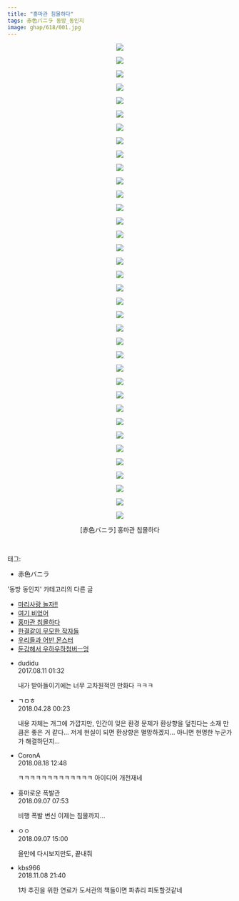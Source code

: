 ```yaml
---
title: "홍마관 침몰하다"
tags: 赤色バニラ 동방_동인지
image: ghap/618/001.jpg
---
```

<div class="article">
<p style="text-align: center; clear: none; float: none;"><img src="{{ site.nasurl }}/ghap/618/001.jpg"/></p>
<p style="text-align: center; clear: none; float: none;"><img src="{{ site.nasurl }}/ghap/618/002.jpg"/></p>
<p style="text-align: center; clear: none; float: none;"><img src="{{ site.nasurl }}/ghap/618/003.jpg"/></p>
<p style="text-align: center; clear: none; float: none;"><img src="{{ site.nasurl }}/ghap/618/004.jpg"/></p>
<p style="text-align: center; clear: none; float: none;"><img src="{{ site.nasurl }}/ghap/618/005.jpg"/></p>
<p style="text-align: center; clear: none; float: none;"><img src="{{ site.nasurl }}/ghap/618/006.jpg"/></p>
<p style="text-align: center; clear: none; float: none;"><img src="{{ site.nasurl }}/ghap/618/007.jpg"/></p>
<p style="text-align: center; clear: none; float: none;"><img src="{{ site.nasurl }}/ghap/618/008.jpg"/></p>
<p style="text-align: center; clear: none; float: none;"><img src="{{ site.nasurl }}/ghap/618/009.jpg"/></p>
<p style="text-align: center; clear: none; float: none;"><img src="{{ site.nasurl }}/ghap/618/010.jpg"/></p>
<p style="text-align: center; clear: none; float: none;"><img src="{{ site.nasurl }}/ghap/618/011.jpg"/></p>
<p style="text-align: center; clear: none; float: none;"><img src="{{ site.nasurl }}/ghap/618/012.jpg"/></p>
<p style="text-align: center; clear: none; float: none;"><img src="{{ site.nasurl }}/ghap/618/013.jpg"/></p>
<p style="text-align: center; clear: none; float: none;"><img src="{{ site.nasurl }}/ghap/618/014.jpg"/></p>
<p style="text-align: center; clear: none; float: none;"><img src="{{ site.nasurl }}/ghap/618/015.jpg"/></p>
<p style="text-align: center; clear: none; float: none;"><img src="{{ site.nasurl }}/ghap/618/016.jpg"/></p>
<p style="text-align: center; clear: none; float: none;"><img src="{{ site.nasurl }}/ghap/618/017.jpg"/></p>
<p style="text-align: center; clear: none; float: none;"><img src="{{ site.nasurl }}/ghap/618/018.jpg"/></p>
<p style="text-align: center; clear: none; float: none;"><img src="{{ site.nasurl }}/ghap/618/019.jpg"/></p>
<p style="text-align: center; clear: none; float: none;"><img src="{{ site.nasurl }}/ghap/618/020.jpg"/></p>
<p style="text-align: center; clear: none; float: none;"><img src="{{ site.nasurl }}/ghap/618/021.jpg"/></p>
<p style="text-align: center; clear: none; float: none;"><img src="{{ site.nasurl }}/ghap/618/022.jpg"/></p>
<p style="text-align: center; clear: none; float: none;"><img src="{{ site.nasurl }}/ghap/618/023.jpg"/></p>
<p style="text-align: center; clear: none; float: none;"><img src="{{ site.nasurl }}/ghap/618/024.jpg"/></p>
<p style="text-align: center; clear: none; float: none;"><img src="{{ site.nasurl }}/ghap/618/025.jpg"/></p>
<p style="text-align: center; clear: none; float: none;"><img src="{{ site.nasurl }}/ghap/618/026.jpg"/></p>
<p style="text-align: center; clear: none; float: none;"><img src="{{ site.nasurl }}/ghap/618/027.jpg"/></p>
<p style="text-align: center; clear: none; float: none;"><img src="{{ site.nasurl }}/ghap/618/028.jpg"/></p>
<p style="text-align: center; clear: none; float: none;"><img src="{{ site.nasurl }}/ghap/618/029.jpg"/></p>
<p style="text-align: center; clear: none; float: none;"><img src="{{ site.nasurl }}/ghap/618/030.jpg"/></p>
<p style="text-align: center; clear: none; float: none;"><img src="{{ site.nasurl }}/ghap/618/031.jpg"/></p>
<p style="text-align: center; clear: none; float: none;"><img src="{{ site.nasurl }}/ghap/618/032.jpg"/></p>
<p style="text-align: center; clear: none; float: none;"><img src="{{ site.nasurl }}/ghap/618/033.jpg"/></p>
<p style="text-align: center; clear: none; float: none;"><img src="{{ site.nasurl }}/ghap/618/034.jpg"/></p>
<p style="text-align: center; clear: none; float: none;"><img src="{{ site.nasurl }}/ghap/618/035.jpg"/></p>
<p style="text-align: center; clear: none; float: none;"><img src="{{ site.nasurl }}/ghap/618/036.jpg"/></p>
<p style="text-align: center; clear: none; float: none;">[赤色バニラ] 홍마관 침몰하다</p>
<p><br/></p>
</div><div class="tagTrail">
<p>태그: </p>
<ul>
<li>赤色バニラ</li>
</ul>
</div><div class="another">
<p>'동방 동인지' 카테고리의 다른 글</p>
<ul>
<li><a href="/2016-07-01-ghap_621">마리사랑 놀자!!</a></li>
<li><a href="/2016-07-01-ghap_619">여기 비었어</a></li>
<li><a href="/2016-07-01-ghap_618">홍마관 침몰하다</a></li>
<li><a href="/2016-07-01-ghap_617">한결같이 무모한 작자들</a></li>
<li><a href="/2016-07-01-ghap_615">우리들과 어반 몬스터</a></li>
<li><a href="/2016-07-01-ghap_614">둔감해서 우하우하첨버ㅡ엉</a></li>
</ul>
</div><div class="cb_module cb_fluid">
<div class="cb_wrt cb_profile">
<div class="comment">
<ul>
<li class="cb_thumb_off" id="comment15056567">
<div class="cb_comment_area">
<div class="cb_info_area">
<div class="cb_section">
<span class="cb_nick_name">dudidu</span>
</div>
<div class="cb_section">
<span class="cb_date">2017.08.11 01:32 </span>
</div>
</div>
<div class="cb_dsc_comment">
<p class="cb_dsc">
											내가 받아들이기에는 너무 고차원적인 만화다 ㅋㅋㅋ
										</p>
</div>
</div></li>
<li class="cb_thumb_off" id="comment15246340">
<div class="cb_comment_area">
<div class="cb_info_area">
<div class="cb_section">
<span class="cb_nick_name">ㄱㅁㅎ</span>
</div>
<div class="cb_section">
<span class="cb_date">2018.04.28 00:23 </span>
</div>
</div>
<div class="cb_dsc_comment">
<p class="cb_dsc">
											내용 자체는 개그에 가깝지만, 인간이 잊은 환경 문제가 환상향을 덮친다는 소재 만큼은 좋은 거 같다... 저게 현실이 되면 환상향은 멸망하겠지... 아니면 현명한 누군가가 해결하던지...
										</p>
</div>
</div></li>
<li class="cb_thumb_off" id="comment15311416">
<div class="cb_comment_area">
<div class="cb_info_area">
<div class="cb_section">
<span class="cb_nick_name">CoronA</span>
</div>
<div class="cb_section">
<span class="cb_date">2018.08.18 12:48 </span>
</div>
</div>
<div class="cb_dsc_comment">
<p class="cb_dsc">
											ㅋㅋㅋㅋㅋㅋㅋㅋㅋㅋㅋㅋㅋ 아이디어 개천재네
										</p>
</div>
</div></li>
<li class="cb_thumb_off" id="comment15327494">
<div class="cb_comment_area">
<div class="cb_info_area">
<div class="cb_section">
<span class="cb_nick_name">홍마로운 폭발관</span>
</div>
<div class="cb_section">
<span class="cb_date">2018.09.07 07:53 </span>
</div>
</div>
<div class="cb_dsc_comment">
<p class="cb_dsc">
											비행 폭발 변신 이제는 침몰까지...
										</p>
</div>
</div></li>
<li class="cb_thumb_off" id="comment15327706">
<div class="cb_comment_area">
<div class="cb_info_area">
<div class="cb_section">
<span class="cb_nick_name">ㅇㅇ</span>
</div>
<div class="cb_section">
<span class="cb_date">2018.09.07 15:00 </span>
</div>
</div>
<div class="cb_dsc_comment">
<p class="cb_dsc">
											올만에 다시보지만도, 끝내줘
										</p>
</div>
</div></li>
<li class="cb_thumb_off" id="comment15370046">
<div class="cb_comment_area">
<div class="cb_info_area">
<div class="cb_section">
<span class="cb_nick_name">kbs966</span>
</div>
<div class="cb_section">
<span class="cb_date">2018.11.08 21:40 </span>
</div>
</div>
<div class="cb_dsc_comment">
<p class="cb_dsc">
											1차 추진을 위한 연료가 도서관의 책들이면 파츄리 피토할것같네
										</p>
</div>
</div></li>
</ul>
</div>
</div><!-- commentList close -->
</div>